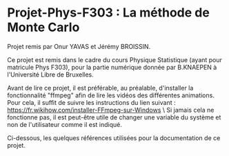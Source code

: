 # Projet-Phys-F303 : La méthode de Monte Carlo

Projet remis par Onur YAVAS et Jérémy BROISSIN.

Ce projet est remis dans le cadre du cours Physique Statistique (ayant pour matricule Phys F303), pour la partie numérique donnée par B.KNAEPEN à l'Université Libre de Bruxelles.

Avant de lire ce projet, il est préférable, au préalable, d'installer la fonctionnalité "ffmpeg" afin de lire les vidéos des différentes animations. Pour cela, il suffit de suivre les instructions du lien suivant : https://fr.wikihow.com/installer-FFmpeg-sur-Windows \\
Si jamais cela ne fonctionne pas, il est peut-être utile de changer une variable du système et non de l'utilisateur comme il est indiqué.

Ci-dessous, les quelques références utilisées pour la documentation de ce projet.
